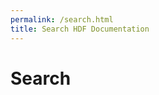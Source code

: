 ```yaml
---
permalink: /search.html
title: Search HDF Documentation 
---
```


# Search

<script async src="https://cse.google.com/cse.js?cx=f671574fa55cc44e6">
</script>
<div class="gcse-search"></div>
